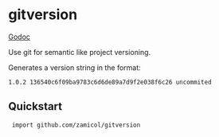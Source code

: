 # gitversion


[Godoc](https://godoc.org/github.com/zamicol/gitversion)

Use git for semantic like project versioning.  

Generates a version string in the format:

`1.0.2 136540c6f09ba9783c6d6de89a7d9f2e038f6c26 uncommited`

## Quickstart

` import github.com/zamicol/gitversion`
